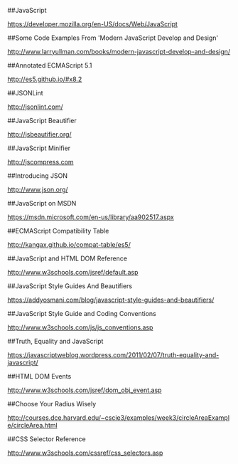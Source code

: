 ##JavaScript

https://developer.mozilla.org/en-US/docs/Web/JavaScript

##Some Code Examples From 'Modern JavaScript Develop and Design'

http://www.larryullman.com/books/modern-javascript-develop-and-design/

##Annotated ECMAScript 5.1

http://es5.github.io/#x8.2

##JSONLint

http://jsonlint.com/

##JavaScript Beautifier

http://jsbeautifier.org/

##JavaScript Minifier

http://jscompress.com

##Introducing JSON

http://www.json.org/

##JavaScript on MSDN

https://msdn.microsoft.com/en-us/library/aa902517.aspx

##ECMAScript Compatibility Table

http://kangax.github.io/compat-table/es5/

##JavaScript and HTML DOM Reference

http://www.w3schools.com/jsref/default.asp

##JavaScript Style Guides And Beautifiers

https://addyosmani.com/blog/javascript-style-guides-and-beautifiers/

##JavaScript Style Guide and Coding Conventions

http://www.w3schools.com/js/js_conventions.asp

##Truth, Equality and JavaScript

https://javascriptweblog.wordpress.com/2011/02/07/truth-equality-and-javascript/

##HTML DOM Events

http://www.w3schools.com/jsref/dom_obj_event.asp

##Choose Your Radius Wisely

http://courses.dce.harvard.edu/~cscie3/examples/week3/circleAreaExample/circleArea.html

##CSS Selector Reference

http://www.w3schools.com/cssref/css_selectors.asp






